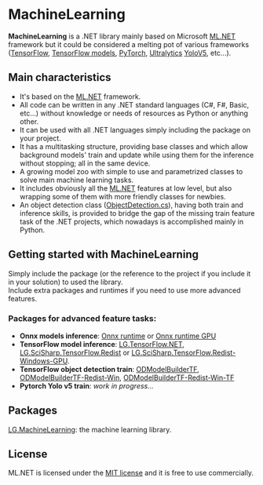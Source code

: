 
# MachineLearning

**MachineLearning** is a .NET library mainly based on Microsoft [ML.NET](https://dotnet.microsoft.com/apps/machinelearning-ai/ml-dotnet) framework but it could be considered a melting pot of various frameworks ([TensorFlow](https://www.tensorflow.org/), [TensorFlow models](https://github.com/tensorflow/models), [PyTorch](https://pytorch.org/), [Ultralytics](https://ultralytics.com/) [YoloV5](https://github.com/ultralytics/yolov5), etc...).<BR>

## Main characteristics
* It's based on the [ML.NET](https://dotnet.microsoft.com/apps/machinelearning-ai/ml-dotnet) framework.<BR>
* All code can be written in any .NET standard languages (C#, F#, Basic, etc...) without knowledge or needs of resources as Python or anything other.
* It can be used with all .NET languages simply including the package on your project.<BR>
* It has a multitasking structure, providing base classes and which allow background models' train and update while using them for the inference without stopping; all in the same device.<BR>
* A growing model zoo with simple to use and parametrized classes to solve main machine learning tasks.<BR>
* It includes obviously all the [ML.NET](https://dotnet.microsoft.com/apps/machinelearning-ai/ml-dotnet) features at low level, but also wrapping some of them with more friendly classes for newbies.
* An object detection class ([ObjectDetection.cs](https://github.com/darth-vader-lg/MachineLearning/blob/master/ModelZoo/ObjectDetection.cs)), having both train and inference skills, is provided to bridge the gap of the missing train feature task of the .NET projects, which nowadays is accomplished mainly in Python.

## Getting started with MachineLearning

Simply include the package (or the reference to the project if you include it in your solution) to used the library.<BR>
Include extra packages and runtimes if you need to use more advanced features.<BR>
### Packages for advanced feature tasks:
* **Onnx models inference**: [Onnx runtime](https://www.nuget.org/packages/Microsoft.ML.OnnxRuntime/) or [Onnx runtime GPU](https://www.nuget.org/packages/Microsoft.ML.OnnxRuntime.Gpu/)
* **TensorFlow model inference**: [LG.TensorFlow.NET](https://www.nuget.org/packages/LG.TensorFlow.NET), [LG.SciSharp.TensorFlow.Redist](https://www.nuget.org/packages/LG.SciSharp.TensorFlow.Redist) or [LG.SciSharp.TensorFlow.Redist-Windows-GPU](https://www.nuget.org/packages/LG.SciSharp.TensorFlow.Redist-Windows-GPU).
* **TensorFlow object detection train**: [ODModelBuilderTF](https://www.nuget.org/packages/ODModelBuilderTF), [ODModelBuilderTF-Redist-Win](https://www.nuget.org/packages/ODModelBuilderTF-Redist-Win), [ODModelBuilderTF-Redist-Win-TF](https://www.nuget.org/packages/ODModelBuilderTF-Redist-Win-TF)
* **Pytorch Yolo v5 train**: *work in progress...*

## Packages
[LG.MachineLearning](https://www.nuget.org/packages/LG.MachineLearning): the machine learning library.<BR>

## License

ML.NET is licensed under the [MIT license](LICENSE) and it is free to use commercially.

